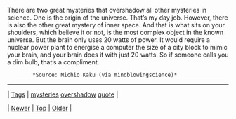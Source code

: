 <!--
title: There are two great mysteries that overshadow all other mysteries in science. One is the origin of the universe. That&rsquo;s my day job. However, there is also the other great mystery of inner space. And that is what sits on your shoulders, which believe it or not, is the most complex object in the known universe. But the brain only uses 20 watts of power. It would require a nuclear power plant to energise a computer the size of a city block to mimic your brain, and your brain does it with just 20 watts. So if someone calls you a dim bulb, that&rsquo;s a compliment.
date: 2020-06-28T15:27:00.358Z
tags: mysteries, overshadow, quote
-->




There are two great mysteries that overshadow all other mysteries in science. One is the origin of the universe. That’s my day job. However, there is also the other great mystery of inner space. And that is what sits on your shoulders, which believe it or not, is the most complex object in the known universe. But the brain only uses 20 watts of power. It would require a nuclear power plant to energise a computer the size of a city block to mimic your brain, and your brain does it with just 20 watts. So if someone calls you a dim bulb, that’s a compliment.

            *Source: Michio Kaku (via mindblowingscience)*

<!--BOTTOM-POST-NAVIGATION-->
---

| [Tags](tags.md) | [mysteries](tag-mysteries.md) [overshadow](tag-overshadow.md) [quote](tag-quote.md) |

| [Newer](92909054806.md) | [Top](index.md) | [Older](92915250190.md) |